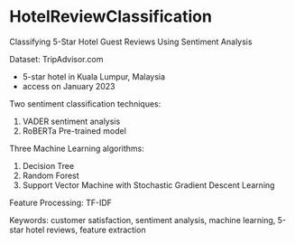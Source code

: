 # HotelReviewClassification
Classifying 5-Star Hotel Guest Reviews Using Sentiment Analysis 

Dataset: TripAdvisor.com
- 5-star hotel  in Kuala Lumpur, Malaysia
- access on January 2023

Two sentiment classification techniques:
1. VADER sentiment analysis 
2. RoBERTa Pre-trained model

Three Machine Learning algorithms:
1. Decision Tree
2. Random Forest
3. Support Vector Machine with Stochastic Gradient Descent Learning

Feature Processing: TF-IDF

Keywords: customer satisfaction, sentiment analysis, machine learning, 5-star hotel reviews, feature extraction
